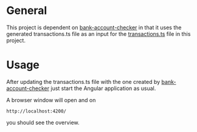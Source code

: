 # General
This project is dependent on [bank-account-checker](https://github.com/tomreineke/bank-account-checker) in that it uses the generated transactions.ts file as an input for the [transactions.ts](https://github.com/tomreineke/account-app/blob/master/src/assets/transactions.ts) file in this project.

# Usage
After updating the transactions.ts file with the one created by [bank-account-checker](https://github.com/tomreineke/bank-account-checker) just start the Angular application as usual.

A browser window will open and on 
```
http://localhost:4200/ 
```
you should see the overview.

